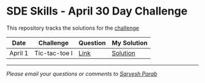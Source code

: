 # SDE Skills - April 30 Day Challenge

This repository tracks the solutions for the [challenge](https://beta.sdeskills.com/30day-challenge/)

|Date|Challenge|Question|My Solution|
| ----- | ----- | ----- | ----- |
|April 1|Tic-tac-toe I|[Link](https://beta.sdeskills.com/30day-challenge/day1)|[Solution](TicTacToe1/src/com/sarveshparab/Game.java)|


---
_Please email your questions or comments to [Sarvesh Parab](http://www.sarveshparab.com/)_